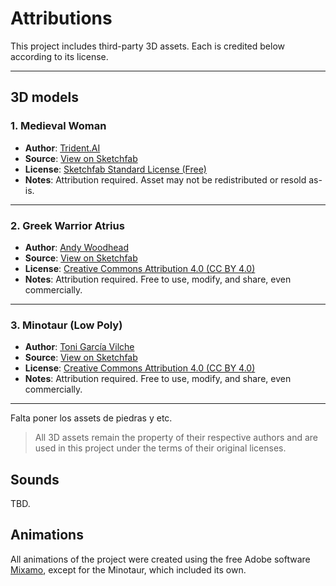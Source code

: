 # Attributions

This project includes third-party 3D assets. Each is credited below according to its license.

---

## 3D models

### 1. Medieval Woman

- **Author**: [Trident.AI](https://sketchfab.com/Trident.AI)
- **Source**: [View on Sketchfab](https://sketchfab.com/3d-models/medieval-woman-401245e6825547c89adc71ae41ad8a39)
- **License**: [Sketchfab Standard License (Free)](https://sketchfab.com/licenses)
- **Notes**: Attribution required. Asset may not be redistributed or resold as-is.

---

### 2. Greek Warrior Atrius

- **Author**: [Andy Woodhead](https://sketchfab.com/Andywoodhead)
- **Source**: [View on Sketchfab](https://sketchfab.com/3d-models/rigged-for-ue4-roman-free-a488272c15cc4aa5898c28e5141e939d)
- **License**: [Creative Commons Attribution 4.0 (CC BY 4.0)](https://creativecommons.org/licenses/by/4.0/)
- **Notes**: Attribution required. Free to use, modify, and share, even commercially.

---

### 3. Minotaur (Low Poly)

- **Author**: [Toni García Vilche](https://sketchfab.com/zul_gv)
- **Source**: [View on Sketchfab](https://sketchfab.com/3d-models/minotaur-low-poly-e822f283ec9f4985a19e6d60d0b26823)
- **License**: [Creative Commons Attribution 4.0 (CC BY 4.0)](https://creativecommons.org/licenses/by/4.0/)
- **Notes**: Attribution required. Free to use, modify, and share, even commercially.

---

Falta poner los assets de piedras y etc.

> All 3D assets remain the property of their respective authors and are used in this project under the terms of their original licenses.

## Sounds

TBD.

## Animations

All animations of the project were created using the free Adobe software [Mixamo](https://www.mixamo.com/), except for the Minotaur, which included its own.